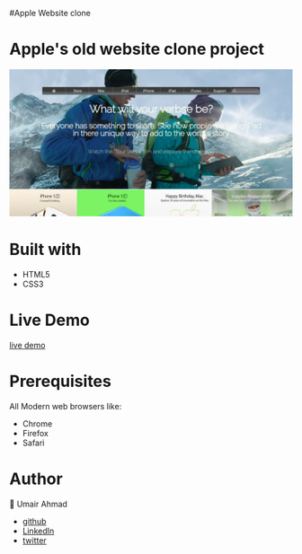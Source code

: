 
#Apple Website clone

Apple's old website clone project 
===================

![Image description](https://raw.githubusercontent.com/UmairAhmad125/apple-website-clone/feature/resources/Screenshot.png)



# Built with #
 - HTML5 
  - CSS3 


# Live Demo #
[live demo]()


 # Prerequisites #
 All Modern web browsers like:
- Chrome 
- Firefox
 - Safari



 # Author # 


👤 Umair Ahmad
 - [github](https://github.com/UmairAhmad125)
 - [LinkedIn](https://www.linkedin.com/in/umair-ahmad-b5a89015a/)
 - [twitter](https://twitter.com/umairahmadDP)   
